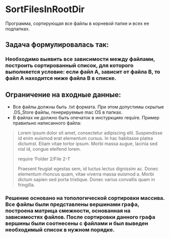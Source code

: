 # SortFilesInRootDir

Программа, сортирующая все файлы в корневой папке и всех ее подпапках.

## Задача формулировалась так:
### Необходимо выявить все зависимости между файлами, построить сортированный список, для которого выполняется условие: если файл А, зависит от файла В, то файл А находится ниже файла В в списке.

## Ограничение на входные данные:
* Все файлы должны быть .txt формата. При этом допустимы скрытые .DS_Store файлы, генерируемые mac OS в папках.
* В файлах не должно быть опечаток в инстуркциях require. Пример правильно написанного файла:
> Lorem ipsum dolor sit amet, consectetur adipiscing elit. Suspendisse id enim euismod erat elementum cursus. 
> In hac habitasse platea dictumst. Etiam vitae tortor ipsum. Morbi massa augue, lacinia sed nisl id, congue eleifend 
> lorem.
> 
> require ‘Folder 2/File 2-1’
> 
> Praesent feugiat egestas sem, id luctus lectus dignissim ac. Donec elementum rhoncus quam, vitae viverra massa 
> euismod a. Morbi dictum sapien sed porta tristique. Donec varius convallis quam in fringilla.

### Решение основано на топологической сортировки массива. Все файлы были представлены вершинами графа, построена матрица смежности, основанная на зависимостях файлов. После сортировки данного графа вершины были соотнесены с файлами и был выведен необходимый список в нужном порядке.
